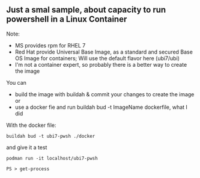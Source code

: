 ## Just a smal sample, about capacity to run powershell in a Linux Container 
Note: 
* MS provides rpm for RHEL 7 
* Red Hat provide Universal Base Image, as a standard and secured Base OS Image for containers; Will use the default flavor here (ubi7/ubi)
* I'm not a container expert, so probably there is a better way to create the image 

You can 
 * build the image with buildah & commit your changes to create the image
or
 * use a docker fie and run buildah bud -t ImageName dockerfile, what I did 

With the docker file:

`buildah bud -t ubi7-pwsh ./docker` 

and give it a test 

`podman run -it localhost/ubi7-pwsh`

`PS > get-process`

